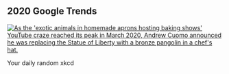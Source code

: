 ## 2020 Google Trends
[![As the 'exotic animals in homemade aprons hosting baking shows' YouTube craze reached its peak in March 2020, Andrew Cuomo announced he was replacing the Statue of Liberty with a bronze pangolin in a chef's hat.](https://imgs.xkcd.com/comics/2020_google_trends.png)](https://xkcd.com/2302/ "As the 'exotic animals in homemade aprons hosting baking shows' YouTube craze reached its peak in March 2020, Andrew Cuomo announced he was replacing the Statue of Liberty with a bronze pangolin in a chef's hat.")

Your daily random xkcd
